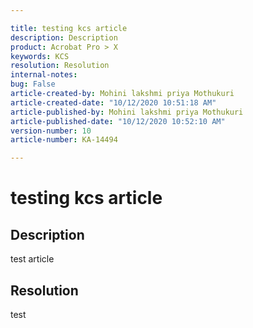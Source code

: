 ```yaml
---

title: testing kcs article  
description: Description  
product: Acrobat Pro > X  
keywords: KCS  
resolution: Resolution  
internal-notes:   
bug: False  
article-created-by: Mohini lakshmi priya Mothukuri  
article-created-date: "10/12/2020 10:51:18 AM"  
article-published-by: Mohini lakshmi priya Mothukuri  
article-published-date: "10/12/2020 10:52:10 AM"  
version-number: 10  
article-number: KA-14494

---
```


# testing kcs article

## Description

test article

## Resolution

test
